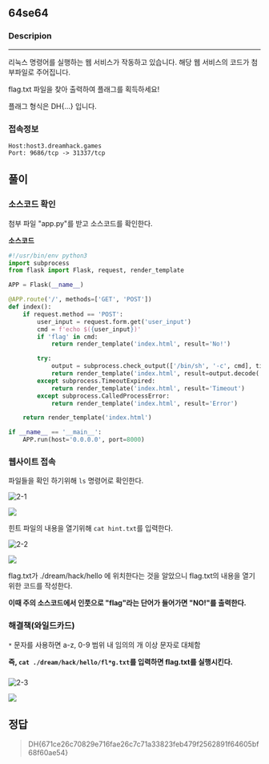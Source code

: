 ## 64se64

### Descripion
--------------
리눅스 명령어를 실행하는 웹 서비스가 작동하고 있습니다.
해당 웹 서비스의 코드가 첨부파일로 주어집니다.

flag.txt 파일을 찾아 출력하여 플래그를 획득하세요! 

플래그 형식은 DH{...} 입니다.


### 접속정보
    Host:host3.dreamhack.games
    Port: 9686/tcp -> 31337/tcp


## 풀이

### 소스코드 확인
첨부 파일 "app.py"를 받고 소스코드를 확인한다.

**소스코드**
```python
#!/usr/bin/env python3
import subprocess
from flask import Flask, request, render_template

APP = Flask(__name__)

@APP.route('/', methods=['GET', 'POST'])
def index():
    if request.method == 'POST':
        user_input = request.form.get('user_input')
        cmd = f'echo $({user_input})'
        if 'flag' in cmd:
            return render_template('index.html', result='No!')

        try:
            output = subprocess.check_output(['/bin/sh', '-c', cmd], timeout=5)
            return render_template('index.html', result=output.decode('utf-8'))
        except subprocess.TimeoutExpired:
            return render_template('index.html', result='Timeout')
        except subprocess.CalledProcessError:
            return render_template('index.html', result='Error')

    return render_template('index.html')

if __name__ == '__main__':
    APP.run(host='0.0.0.0', port=8000)
```
### 웹사이트 접속

파일들을 확인 하기위해 ```ls``` 명령어로 확인한다.

![2-1](https://github.com/ckrhehfl/study/tree/main/dreamhack/0.Dream_Beginners/img/2-1.png)


<img src ="https://github.com/ckrhehfl/study/tree/main/dreamhack/0.Dream_Beginners/img/2-1.png">

힌트 파일의 내용을 열기위해 ```cat hint.txt```를 입력한다.

![2-2](https://github.com/ckrhehfl/study/tree/main/dreamhack/0.Dream_Beginners/img/2-2.png)


<img src ="https://github.com/ckrhehfl/study/tree/main/dreamhack/0.Dream_Beginners/img/2-2.png">

flag.txt가 ./dream/hack/hello 에 위치한다는 것을 알았으니 flag.txt의 내용을 열기위한 코드를 작성한다.


**이때 주의 소스코드에서 인풋으로 "flag"라는 단어가 들어가면 "NO!"를 출력한다.**

### 해결책(와일드카드)
```*``` 문자를 사용하면 a-z, 0-9 범위 내 임의의 개 이상 문자로 대체함

**즉, ```cat ./dream/hack/hello/fl*g.txt```를 입력하면 flag.txt를 실행시킨다.**


###

![2-3](![2-1](https://github.com/ckrhehfl/study/tree/main/dreamhack/0.Dream_Beginners/img/2-3.png))


<img src ="https://github.com/ckrhehfl/study/tree/main/dreamhack/0.Dream_Beginners/img/2-3.png">





## 정답
>DH{671ce26c70829e716fae26c7c71a33823feb479f2562891f64605bf68f60ae54}